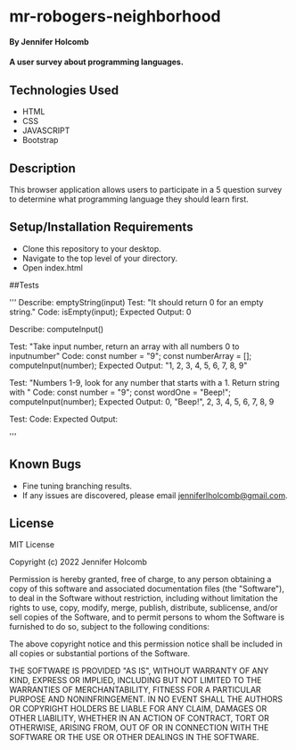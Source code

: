 # mr-robogers-neighborhood

#### By Jennifer Holcomb

#### A user survey about programming languages.

## Technologies Used

* HTML
* CSS
* JAVASCRIPT
* Bootstrap

## Description

This browser application allows users to participate in a 5 question survey to determine what programming language they should learn first.

## Setup/Installation Requirements

* Clone this repository to your desktop.
* Navigate to the top level of your directory.
* Open index.html

##Tests

''' 
Describe: emptyString(input)
Test: "It should return 0 for an empty string."
Code: isEmpty(input);
Expected Output: 0

Describe: computeInput()

Test: "Take input number, return an array with all numbers 0 to inputnumber"
Code: 
const number = "9";
const numberArray = [];
computeInput(number);
Expected Output: "1, 2, 3, 4, 5, 6, 7, 8, 9"

Test: "Numbers 1-9, look for any number that starts with a 1. Return string with "
Code: 
const number = "9";
const wordOne = "Beep!";
computeInput(number);
Expected Output: 0, "Beep!", 2, 3, 4, 5, 6, 7, 8, 9

Test: 
Code:
Expected Output: 

'''

## Known Bugs
* Fine tuning branching results.
* If any issues are discovered, please email jenniferlholcomb@gmail.com.

## License

MIT License

Copyright (c) 2022 Jennifer Holcomb

Permission is hereby granted, free of charge, to any person obtaining a copy
of this software and associated documentation files (the "Software"), to deal
in the Software without restriction, including without limitation the rights
to use, copy, modify, merge, publish, distribute, sublicense, and/or sell
copies of the Software, and to permit persons to whom the Software is
furnished to do so, subject to the following conditions:

The above copyright notice and this permission notice shall be included in all
copies or substantial portions of the Software.

THE SOFTWARE IS PROVIDED "AS IS", WITHOUT WARRANTY OF ANY KIND, EXPRESS OR
IMPLIED, INCLUDING BUT NOT LIMITED TO THE WARRANTIES OF MERCHANTABILITY,
FITNESS FOR A PARTICULAR PURPOSE AND NONINFRINGEMENT. IN NO EVENT SHALL THE
AUTHORS OR COPYRIGHT HOLDERS BE LIABLE FOR ANY CLAIM, DAMAGES OR OTHER
LIABILITY, WHETHER IN AN ACTION OF CONTRACT, TORT OR OTHERWISE, ARISING FROM,
OUT OF OR IN CONNECTION WITH THE SOFTWARE OR THE USE OR OTHER DEALINGS IN THE
SOFTWARE.

